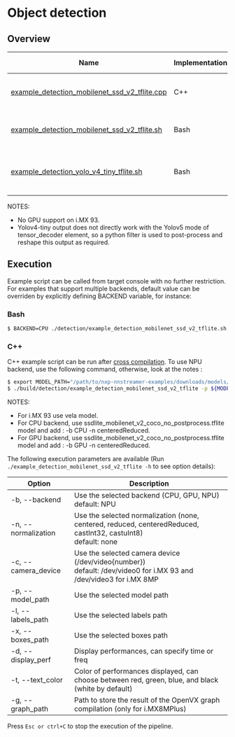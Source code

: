 # Object detection

## Overview
Name | Implementation | Platforms | Model | ML engine | Backend | Features
--- | --- | --- | --- | --- | --- | ---
[example_detection_mobilenet_ssd_v2_tflite.cpp](./cpp/example_detection_mobilenet_ssd_v2_tflite.cpp) | C++ | i.MX 8M Plus <br> i.MX 93 | mobilenet_ssd_v2 | TFLite | NPU (default)<br>GPU<br>CPU<br> | camera<br>gst-launch<br>
[example_detection_mobilenet_ssd_v2_tflite.sh](./example_detection_mobilenet_ssd_v2_tflite.sh) | Bash | i.MX 8M Plus <br> i.MX 93 | mobilenet_ssd_v2 | TFLite | NPU (default)<br>GPU<br>CPU<br> | camera<br>gst-launch<br>
[example_detection_yolo_v4_tiny_tflite.sh](./example_detection_yolo_v4_tiny_tflite.sh) | Bash | i.MX 8M Plus <br> i.MX 93 | yolov4_tiny | TFLite | NPU (default)<br>CPU<br> | camera<br>gst-launch<br>[custom python tensor_filter](./postprocess_yolov4_tiny.py)

NOTES:
* No GPU support on i.MX 93.
* Yolov4-tiny output does not directly work with the Yolov5 mode of tensor_decoder element, so a python filter is used to post-process and reshape this output as required.
 
## Execution 
Example script can be called from target console with no further restriction. For examples that support multiple backends, default value can be overriden by explicitly defining BACKEND variable, for instance:
### Bash
```bash
$ BACKEND=CPU ./detection/example_detection_mobilenet_ssd_v2_tflite.sh
```
### C++
C++ example script can be run after [cross compilation](../). To use NPU backend, use the following command, otherwise, look at the notes :
```bash
$ export MODEL_PATH="/path/to/nxp-nnstreamer-examples/downloads/models/detection"
$ ./build/detection/example_detection_mobilenet_ssd_v2_tflite -p ${MODEL_PATH}/ssdlite_mobilenet_v2_coco_quant_uint8_float32_no_postprocess.tflite -l ${MODEL_PATH}/coco_labels_list.txt -x ${MODEL_PATH}/box_priors.txt
```
NOTES:
* For i.MX 93 use vela model.
* For CPU backend, use ssdlite_mobilenet_v2_coco_no_postprocess.tflite model and add : -b CPU -n centeredReduced.
* For GPU backend, use ssdlite_mobilenet_v2_coco_no_postprocess.tflite model and add : -b GPU -n centeredReduced.

The following execution parameters are available (Run ``` ./example_detection_mobilenet_ssd_v2_tflite -h``` to see option details):

Option | Description
--- | ---
-b, --backend | Use the selected backend (CPU, GPU, NPU)<br> default: NPU
-n, --normalization | Use the selected normalization (none, centered, reduced, centeredReduced, castInt32, castuInt8)<br> default: none
-c, --camera_device | Use the selected camera device (/dev/video{number})<br>default: /dev/video0 for i.MX 93 and /dev/video3 for i.MX 8MP
-p, --model_path | Use the selected model path
-l, --labels_path | Use the selected labels path
-x, --boxes_path | Use the selected boxes path
-d, --display_perf |Display performances, can specify time or freq
-t, --text_color | Color of performances displayed, can choose between red, green, blue, and black (white by default)
-g, --graph_path | Path to store the result of the OpenVX graph compilation (only for i.MX8MPlus)

Press ```Esc or ctrl+C``` to stop the execution of the pipeline.

